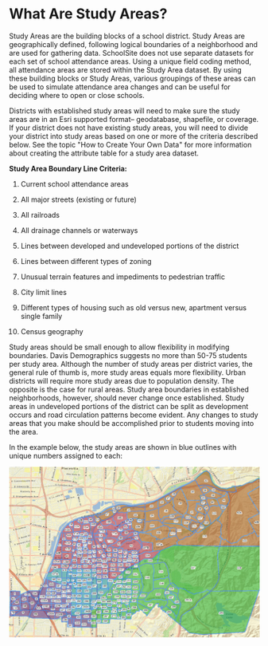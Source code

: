 # What Are Study Areas?
Study Areas are the building blocks of a school district. Study Areas are geographically defined, following logical boundaries of a neighborhood and are used for gathering data. SchoolSite does not use separate datasets for each set of school attendance areas. Using a unique field coding method, all attendance areas are stored within the Study Area dataset. By using these building blocks or Study Areas, various groupings of these areas can be used to simulate attendance area changes and can be useful for deciding where to open or close schools.

 

Districts with established study areas will need to make sure the study areas are in an Esri supported format– geodatabase, shapefile, or coverage. If your district does not have existing study areas, you will need to divide your district into study areas based on one or more of the criteria described below. See the topic "How to Create Your Own Data" for more information about creating the attribute table for a study area dataset.

**Study Area Boundary Line Criteria:**
1. Current school attendance areas

1. All major streets (existing or future)

1. All railroads

1. All drainage channels or waterways

1. Lines between developed and undeveloped portions of the district

1. Lines between different types of zoning

1. Unusual terrain features and impediments to pedestrian traffic

1. City limit lines

1. Different types of housing such as old versus new, apartment versus single family

1. Census geography

 

Study areas should be small enough to allow flexibility in modifying boundaries. Davis Demographics suggests no more than 50-75 students per study area. Although the number of study areas per district varies, the general rule of thumb is, more study areas equals more flexibility. Urban districts will require more study areas due to population density.  The opposite is the case for rural areas.  Study area boundaries in established neighborhoods, however, should never change once established. Study areas in undeveloped portions of the district can be split as development occurs and road circulation patterns become evident. Any changes to study areas that you make should be accomplished prior to students moving into the area.

 

In the example below, the study areas are shown in blue outlines with unique numbers assigned to each:

![Study Areas](studyareas.png)
